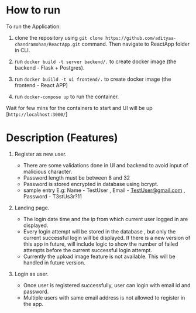 # How to run

To run the Application:
1. clone the repository using `git clone https://github.com/adityaa-chandramohan/ReactApp.git` command. Then navigate to ReactApp folder in CLI.

2. run `docker build -t server backend/.`  to create docker image (the backend - Flask + Postgres).

3. run `docker buiild -t ui frontend/.`    to create docker image (the frontend - React APP)

4. run `docker-compose up` to run the container. 

Wait for few mins for the containers to start and UI will be up [`http://localhost:3000/`]

# Description (Features)

1. Register as new user.
   - There are some validations done in UI and backend to avoid input of malicious character. 
   - Password length must be between 8 and 32
   - Password is stored encrypted in database using bcrypt.
   - sample entry E.g: Name - TestUser , Email - TestUser@gmail.com , Password - T3stUs3r?11

2. Landing page. 
   - The login date time and the ip from which current user logged in are displayed.
   - Every login attempt will be stored in the database , but only the current successful login will be displayed. If there is a           new version of this app in future, will include logic to show the number of failed attempts before the current successful login attempt.
   - Currently the upload image feature is not available. This will be handled in future version.
   
3. Login as user.
   - Once user is registered successfully, user can login with email id and password. 
   - Multiple users with same email address is not allowed to register in the app. 
      
